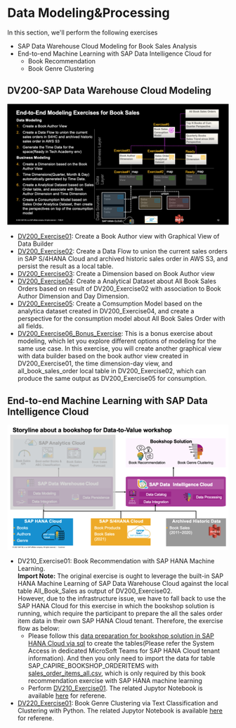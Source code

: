 # Data Modeling&Processing
In this section, we'll perform the following exercises 
- SAP Data Warehouse Cloud Modeling for Book Sales Analysis
- End-to-end Machine Learning with SAP Data Intelligence Cloud for
    - Book Recommendation
    - Book Genre Clustering
## DV200-SAP Data Warehouse Cloud Modeling
![End-to-end Modeling with SAP Data Warehouse Cloud](../resources/dwc-modeling-exercise.png)
- [DV200_Exercise01](exercises/DV200_Exercise01_Data_Builder_Graphical_View_Creation_for_Book_Author_View.pdf): Create a Book Author view with Graphical View of Data Builder
- [DV200_Exercise02](exercises/DV200_Exercise02_Data_Builder_Data_Flow_Creation_for_Book_Sales_Order.pdf): Create a Data Flow to union the current sales orders in SAP S/4HANA Cloud and archived historic sales order in AWS S3, and persist the result as a local table.
- [DV200_Exercise03](exercises/DV200_Exercise03_Business_Builder_Dimension_View_Creation_for_Book_Author_Dimension.pdf): Create a Dimension based on Book Author view
- [DV200_Exercise04](exercises/DV200_Exercise04_Business_Analytical_Dataset_Creation_for_Book_Sales_Order.pdf): Create a Analytical Dataset about All Book Sales Orders based on result of DV200_Exercise02 with association to Book Author Dimension and Day Dimension.
- [DV200_Exercise05](exercises/DV200_Exercise05_Business_ConsumptionModel_Perspective_Creation_for_Book_Sales_Order.pdf): Create a Comsumption Model based on the analytica dataset created in DV200_Exercise04, and create a perspective for the consumption model about All Book Sales Order with all fields.
- [DV200_Exercise06_Bonus_Exercise](exercises/DV200_Exercise06_Bonus_Exercise_Data_Builder_Graphical_View_Creation_for_V_BL_Sales_Dataset.pdf): This is a bonus exercise about modeling, which let you explore different options of modeling for the same use case. In this exercise, you will create another graphical view with data builder based on the book author view created in DV200_Exercise01, the time dimension-day view, and all_book_sales_order local table in DV200_Exercise02, which can produce the same output as DV200_Exercise05 for consumption.

## End-to-end Machine Learning with SAP Data Intelligence Cloud
![Machine Learning Exercises with SAP Data Intelligence Cloud](../resources/di-ml-exercise.png)
- DV210_Exercise01: Book Recommendation with SAP HANA Machine Learning. <br/>
**Import Note:** The original exercise is ought to leverage the built-in SAP HANA Machine Learning of SAP Data Warehouse Cloud against the local table All_Book_Sales as output of DV200_Exercise02. <br/> However, due to the infrastructure issue, we have to fall back to use the SAP HANA Cloud for this exercise in which the bookshop solution is running, which require the participant to prepare the all the sales order item data in their own SAP HANA Cloud tenant. Therefore, the exercise flow as below:<br/>
  - Please follow this [data preparation for bookshop solution in SAP HANA Cloud via sql](01-bookshop-hcs/sql) to create the tables(Please refer the System Access in dedicated MicroSoft Teams for SAP HANA Cloud tenant information). And then you only need to import the data for table SAP_CAPIRE_BOOKSHOP_ORDERITEMS with [sales_order_items_all.csv](../00-data-preparation/00-dataset/sales_order_items_all.csv), which is only required by this book recommendation exercise with SAP HANA machine learning
  - Perform [DV210_Exercise01](exercises/DV210_Exercise01_Book_Recommendation_with_SAP_HANA_Machine_Learning.pdf). The related Jupytor Notebook is available [here](exercises/DV210_Exercise01_Book_Recommendation.ipynb) for referene.
- [DV220_Exercise01](exercises/DV220_Exercise01_Book_Genre_Clustering_via_Text_Classification_and_Clustering_with_Python.pdf): Book Genre Clustering via Text Classification and Clustering with Python. The related Jupytor Notebook is available [here](exercises/DV220_Exercise01_Book_Genre_Clustering.ipynb) for referene.
